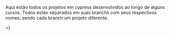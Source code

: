 Aqui estão todos os projetos em cypress desenvolvidos ao longo de alguns cursos. 
Todos estão separados em suas branchs com seus respectivos nomes, sendo cada branch um projeto diferente.

=]
